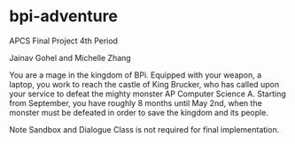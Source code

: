 # bpi-adventure
APCS Final Project 4th Period

Jainav Gohel and Michelle Zhang

You are a mage in the kingdom of BPi. Equipped with your weapon, a laptop, you work to reach the castle of King Brucker, who has called upon your service to defeat the mighty monster AP Computer Science A. Starting from September, you have roughly 8 months until May 2nd, when the monster must be defeated in order to save the kingdom and its people.

Note Sandbox and Dialogue Class is not required for final implementation. 

